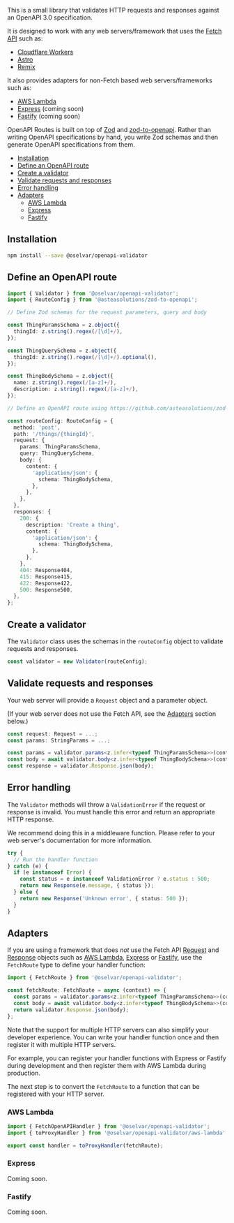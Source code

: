 This is a small library that validates HTTP requests and responses against an OpenAPI 3.0 specification.

It is designed to work with any web servers/framework that uses the [Fetch API](https://developer.mozilla.org/en-US/docs/Web/API/Fetch_API) such as:

* [Cloudflare Workers](https://developers.cloudflare.com/workers/)
* [Astro](https://astro.build/)
* [Remix](https://remix.run/)

It also provides adapters for non-Fetch based web servers/frameworks such as:

* [AWS Lambda](https://aws.amazon.com/lambda/)
* [Express](https://expressjs.com/) (coming soon)
* [Fastify](https://www.fastify.io/) (coming soon)

OpenAPI Routes is built on top of [Zod](https://zod.dev/) and [zod-to-openapi](https://github.com/asteasolutions/zod-to-openapi). Rather than writing OpenAPI specifications by hand, you write Zod schemas and then generate OpenAPI specifications from them.

- [Installation](#installation)
- [Define an OpenAPI route](#define-an-openapi-route)
- [Create a validator](#create-a-validator)
- [Validate requests and responses](#validate-requests-and-responses)
- [Error handling](#error-handling)
- [Adapters](#adapters)
  - [AWS Lambda](#aws-lambda)
  - [Express](#express)
  - [Fastify](#fastify)

## Installation

```bash
npm install --save @oselvar/openapi-validator
```

## Define an OpenAPI route

```typescript
import { Validator } from '@oselvar/openapi-validator';
import { RouteConfig } from '@asteasolutions/zod-to-openapi';

// Define Zod schemas for the request parameters, query and body

const ThingParamsSchema = z.object({
  thingId: z.string().regex(/[\d]+/),
});

const ThingQuerySchema = z.object({
  thingId: z.string().regex(/[\d]+/).optional(),
});

const ThingBodySchema = z.object({
  name: z.string().regex(/[a-z]+/),
  description: z.string().regex(/[a-z]+/),
});

// Define an OpenAPI route using https://github.com/asteasolutions/zod-to-openapi

const routeConfig: RouteConfig = {
  method: 'post',
  path: '/things/{thingId}',
  request: {
    params: ThingParamsSchema,
    query: ThingQuerySchema,
    body: {
      content: {
        'application/json': {
          schema: ThingBodySchema,
        },
      },
    },
  },
  responses: {
    200: {
      description: 'Create a thing',
      content: {
        'application/json': {
          schema: ThingBodySchema,
        },
      },
    },
    404: Response404,
    415: Response415,
    422: Response422,
    500: Response500,
  },
};
```

## Create a validator

The `Validator` class uses the schemas in the `routeConfig` object to validate requests and responses.

```typescript
const validator = new Validator(routeConfig);
```

## Validate requests and responses

Your web server will provide a `Request` object and a parameter object.

(If your web server does not use the Fetch API, see the [Adapters](#adapters) section below.)

```typescript
const request: Request = ...;
const params: StringParams = ...;

const params = validator.params<z.infer<typeof ThingParamsSchema>>(context.params);
const body = await validator.body<z.infer<typeof ThingBodySchema>>(context.request);
const response = validator.Response.json(body);
```

## Error handling

The `Validator` methods will throw a `ValidationError` if the request or response is invalid.
You must handle this error and return an appropriate HTTP response.

We recommend doing this in a middleware function. Please refer to your web server's documentation for more information.

```typescript
try {
  // Run the handler function
} catch (e) {
  if (e instanceof Error) {
    const status = e instanceof ValidationError ? e.status : 500;
    return new Response(e.message, { status });
  } else {
    return new Response('Unknown error', { status: 500 });
  }
}
```

## Adapters

If you are using a framework that does *not* use the Fetch API [Request](https://developer.mozilla.org/en-US/docs/Web/API/Request) and [Response](https://developer.mozilla.org/en-US/docs/Web/API/Response) objects
such as [AWS Lambda](https://aws.amazon.com/lambda/), [Express](https://expressjs.com/) or [Fastify](https://www.fastify.io/), use the `FetchRoute` type to define your handler function:

```typescript
import { FetchRoute } from '@oselvar/openapi-validator';

const fetchRoute: FetchRoute = async (context) => {
  const params = validator.params<z.infer<typeof ThingParamsSchema>>(context.params);
  const body = await validator.body<z.infer<typeof ThingBodySchema>>(context.request);
  return validator.Response.json(body);
};
```

Note that the support for multiple HTTP servers can also simplify your developer experience.
You can write your handler function once and then register it with multiple HTTP servers.

For example, you can register your handler functions with Express or Fastify during development and then register them with AWS Lambda during production.

The next step is to convert the `FetchRoute` to a function that can be registered with your HTTP server.

### AWS Lambda

```typescript
import { FetchOpenAPIHandler } from '@oselvar/openapi-validator';
import { toProxyHandler } from '@oselvar/openapi-validator/aws-lambda';

export const handler = toProxyHandler(fetchRoute);
```

### Express

Coming soon.

### Fastify

Coming soon.